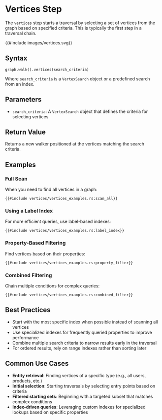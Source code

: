 # Vertices Step

The `vertices` step starts a traversal by selecting a set of vertices from the graph based on specified criteria. This
is typically the first step in a traversal chain.

{{#include images/vertices.svg}}

## Syntax

```rust,noplayground
graph.walk().vertices(search_criteria)
```

Where `search_criteria` is a `VertexSearch` object or a predefined search from an index.

## Parameters

- `search_criteria`: A `VertexSearch` object that defines the criteria for selecting vertices

## Return Value

Returns a new walker positioned at the vertices matching the search criteria.

## Examples

### Full Scan

When you need to find all vertices in a graph:

```rust,noplayground
{{#include vertices/vertices_examples.rs:scan_all}}
```

### Using a Label Index

For more efficient queries, use label-based indexes:

```rust,noplayground
{{#include vertices/vertices_examples.rs:label_index}}
```

### Property-Based Filtering

Find vertices based on their properties:

```rust,noplayground
{{#include vertices/vertices_examples.rs:property_filter}}
```

### Combined Filtering

Chain multiple conditions for complex queries:

```rust,noplayground
{{#include vertices/vertices_examples.rs:combined_filter}}
```

## Best Practices

- Start with the most specific index when possible instead of scanning all vertices
- Use specialized indexes for frequently queried properties to improve performance
- Combine multiple search criteria to narrow results early in the traversal
- For ordered results, rely on range indexes rather than sorting later

## Common Use Cases

- **Entity retrieval**: Finding vertices of a specific type (e.g., all users, products, etc.)
- **Initial selection**: Starting traversals by selecting entry points based on criteria
- **Filtered starting sets**: Beginning with a targeted subset that matches complex conditions
- **Index-driven queries**: Leveraging custom indexes for specialized lookups based on specific properties
